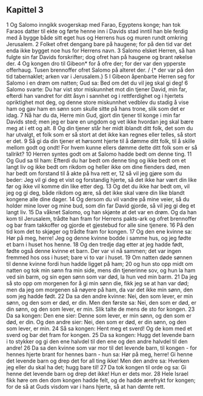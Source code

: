 ## Kapittel 3

1 Og Salomo inngikk svogerskap med Farao, Egyptens konge; han tok Faraos datter til ekte og førte henne inn i Davids stad inntil han ble ferdig med å bygge både sitt eget hus og Herrens hus og muren rundt omkring Jerusalem.
2 Folket ofret dengang bare på haugene; for på den tid var det enda ikke bygget noe hus for Herrens navn.
3 Salomo elsket Herren, så han fulgte sin far Davids forskrifter; dog ofret han på haugene og brant røkelse der.
4 Og kongen dro til Gibeon* for å ofre der; for der var den ypperste offerhaug. Tusen brennoffer ofret Salomo på alteret der. / {* der var på den tid tabernaklet; arken var i Jerusalem.}
5 I Gibeon åpenbarte Herren seg for Salomo i en drøm om natten; Gud sa: Bed om det du vil jeg skal gi deg!
6 Salomo svarte: Du har vist stor miskunnhet mot din tjener David, min far, efterdi han vandret for ditt åsyn i sannhet og i rettferdighet og i hjertets opriktighet mot deg, og denne store miskunnhet vedblev du stadig å vise ham og gav ham en sønn som skulle sitte på hans trone, slik som det er idag.
7 Nå har du da, Herre min Gud, gjort din tjener til konge i min far Davids sted; men jeg er bare en ungdom og vet ikke hvordan jeg skal bære meg at i ett og alt.
8 Og din tjener står her midt iblandt ditt folk, det som du har utvalgt, et folk som er så stort at det ikke kan regnes eller telles, så stort er det.
9 Så gi da din tjener et hørsomt hjerte til å dømme ditt folk, til å skille mellom godt og ondt! For hvem kunne ellers dømme dette ditt folk som er så tallrikt?
10 Herren syntes godt om at Salomo hadde bedt om denne ting.
11 Og Gud sa til ham: Efterdi du har bedt om denne ting og ikke bedt om et langt liv og ikke bedt om rikdom og heller ikke om dine fienders død, men har bedt om forstand til å akte på hva rett er,
12 så vil jeg gjøre som du beder: Jeg vil gi deg et vist og forstandig hjerte, så det ikke har vært din like før og ikke vil komme din like etter deg.
13 Og det du ikke har bedt om, vil jeg og gi deg, både rikdom og ære, så det ikke skal være din like blandt kongene alle dine dager.
14 Og dersom du vil vandre på mine veier, så du holder mine lover og mine bud, som din far David gjorde, så vil jeg gi deg et langt liv.
15 Da våknet Salomo, og han skjønte at det var en drøm. Og da han kom til Jerusalem, trådte han fram for Herrens pakts-ark og ofret brennoffer og bar fram takkoffer og gjorde et gjestebud for alle sine tjenere.
16 På den tid kom det to skjøger og trådte fram for kongen.
17 Og den ene kvinne sa: Hør på meg, herre! Jeg og denne kvinne bodde i samme hus, og jeg fødte et barn i huset hos henne.
18 Og den tredje dag etter at jeg hadde født, fødte også denne kvinne et barn. Der var vi nå sammen; det var ingen fremmed hos oss i huset; bare vi to var i huset.
19 Om natten døde sønnen til denne kvinne fordi hun hadde ligget på ham;
20 og hun sto opp midt om natten og tok min sønn fra min side, mens din tjenerinne sov, og hun la ham ved sin barm, og sin egen sønn som var død, la hun ved min barm.
21 Da jeg så sto opp om morgenen for å gi min sønn die, fikk jeg se at han var død; men da jeg om morgenen så nøyere på ham, da var det ikke min sønn, den som jeg hadde født.
22 Da sa den andre kvinne: Nei, den som lever, er min sønn, og den som er død, er din. Men den første sa: Nei, den som er død, er din sønn, og den som lever, er min. Slik talte de mens de sto for kongen.
23 Da sa kongen: Den ene sier: Denne som lever, er min sønn, og den som er død, er din. Og den andre sier: Nei, den som er død, er din sønn, og den som lever, er min.
24 Så sa kongen: Hent meg et sverd! Og de kom med et sverd og bar det fram for kongen.
25 Da sa kongen: Hugg det levende barn i to stykker og gi den ene halvdel til den ene og den andre halvdel til den andre!
26 Da sa den kvinne som var mor til det levende barn, til kongen - for hennes hjerte brant for hennes barn - hun sa: Hør på meg, herre! Gi henne det levende barn og drep det for all ting ikke! Men den andre sa: Hverken jeg eller du skal ha det; hugg bare til!
27 Da tok kongen til orde og sa: Gi henne det levende barn og drep det ikke! Hun er dets mor.
28 Hele Israel fikk høre om den dom kongen hadde felt, og de hadde ærefrykt for kongen; for de så at Guds visdom var i hans hjerte, så at han dømte rett.
